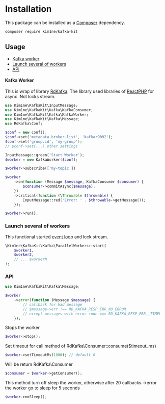 # Installation

This package can be installed as a [Composer](https://getcomposer.org/) dependency.

```bash
composer require kim1ne/kafka-kit
```

## Usage

- [Kafka worker](#kafka-worker)
- [Launch several of workers](#launch-several-of-workers)
- [API](#api)

#### Kafka Worker

This is wrap of library [RdKafka](https://arnaud.le-blanc.net/php-rdkafka-doc/phpdoc/index.html). The library used libraries of [ReactPHP](https://reactphp.org/) for async.
Not locks stream.
```php
use Kim1ne\KafkaKit\InputMessage;
use Kim1ne\KafkaKit\Kafka\KafkaConsumer;
use Kim1ne\KafkaKit\Kafka\KafkaWorker;
use Kim1ne\KafkaKit\Kafka\Message;
use RdKafka\Conf;

$conf = new Conf();
$conf->set('metadata.broker.list', 'kafka:9092');
$conf->set('group.id', 'my-group');
// $conf->set(...) other settings

InputMessage::green('Start Worker');
$worker = new KafkaWorker($conf);

$worker->subscribe(['my-topic'])

$worker
    ->on(function (Message $message, KafkaConsumer $consumer) {
        $consumer->commitAsync($message);
    })
    ->critical(function (\Throwable $throwable) {
        InputMessage::red('Error: ' . $throwable->getMessage());
    });

$worker->run();
```

### Launch several of workers
This functional started [event loop](https://reactphp.org/event-loop/#usage) and lock stream.
```php
\Kim1ne\KafkaKit\Kafka\ParallelWorkers::start(
    $worker1,
    $worker2,
    // ... $workerN
);
```

### API
```php
use Kim1ne\KafkaKit\Kafka\Message;

$worker
    ->error(function (Message $message) {
        // callback for bad message
        // $message->err !== RD_KAFKA_RESP_ERR_NO_ERROR
        // except messages with error code === RD_KAFKA_RESP_ERR__TIMED_OUT 
    });
```

Stops the worker
```php
$worker->stop();
```
Set timeout for call method of RdKafka\Consumer::consume($timeout_ms)
```php
$worker->setTimeoutMs(1000); // default 0
```
Will be return RdKafka\Consumer
```php
$consumer = $worker->getConsumer();
```

This method turn off sleep the worker, otherwise after 20 callbacks ->error the worker go to sleep for 5 seconds
```php
$worker->noSleep();
```